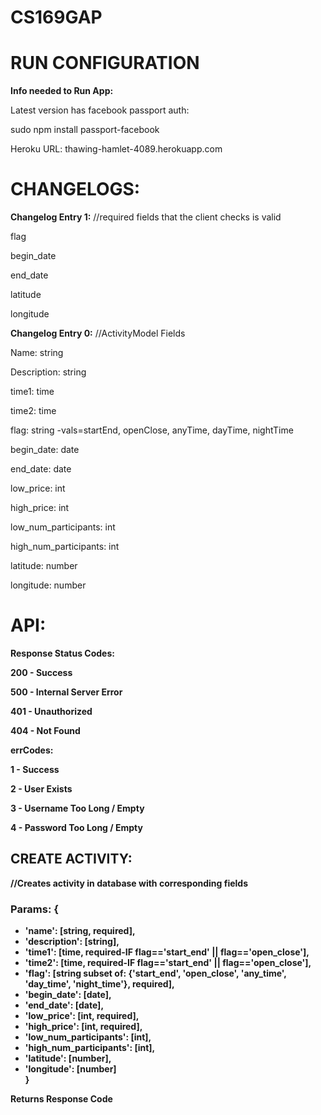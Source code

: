 CS169GAP
========
<h1>RUN CONFIGURATION</h1>
<b>Info needed to Run App:</b>
	<p>Latest version has facebook passport auth:</p> 
	<p>sudo npm install passport-facebook</p>
	<p>Heroku URL: thawing-hamlet-4089.herokuapp.com</p>

<h1> CHANGELOGS:</h1>
<b>Changelog Entry 1:</b>
	//required fields that the client checks is valid
    <p>flag</p>
    <p>begin_date</p>
    <p>end_date</p>
    <p>latitude</p>
    <p>longitude</p>

<b>Changelog Entry 0:</b>
	//ActivityModel Fields
	<p>Name: string</p>
	<p>Description: string</p>
	<p>time1: time</p>
	<p>time2: time</p>
	<p>flag: string -vals=startEnd, openClose, anyTime, dayTime, nightTime</p>
	<p>begin_date: date</p>
	<p>end_date: date</p>
	<p>low_price: int</p>
	<p>high_price: int</p>
	<p>low_num_participants: int</p>
	<p>high_num_participants: int</p>
	<p>latitude: number</p>
	<p>longitude: number</p>


<h1>API:</h1>

<b>Response Status Codes:<b>
	<p>200 - Success</p>
	<p>500 - Internal Server Error</p>
	<p>401 - Unauthorized</p>
	<p>404 - Not Found</p>

<b>errCodes:</b>
	<p>1 - Success</p>
	<p>2 - User Exists</p>
	<p>3 - Username Too Long / Empty</p>
	<p>4 - Password Too Long / Empty</p>


<h2>CREATE ACTIVITY:</h2>
//Creates activity in database with corresponding fields

<h3>Params: {</h3>
<ul>
		<li>'name': [string, required],</li>
		<li>'description': [string],</li>
		<li>'time1': [time, required-IF flag=='start_end' || flag=='open_close'],</li>
		<li>'time2': [time, required-IF flag=='start_end' || flag=='open_close'],</li>
		<li>'flag': [string subset of: {'start_end', 'open_close', 'any_time', 'day_time', 'night_time'}, required],</li>
		<li>'begin_date': [date],</li>
		<li>'end_date': [date],</li>
		<li>'low_price': [int, required],</li>
		<li>'high_price': [int, required],</li>
		<li>'low_num_participants': [int],</li>
		<li>'high_num_participants': [int],</li>
		<li>'latitude': [number],</li>
		<li>'longitude': [number]</li>
	}
</ul>

Returns Response Code